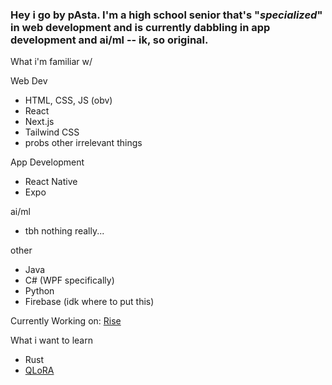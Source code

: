 ### Hey i go by pAsta. I'm a high school senior that's "*specialized*" in web development and is currently dabbling in app development and ai/ml -- ik, so original. 

What i'm familiar w/

  Web Dev
  - HTML, CSS, JS (obv)
  - React
  - Next.js
  - Tailwind CSS
  - probs other irrelevant things

  App Development
  - React Native
  - Expo
 
  ai/ml
  - tbh nothing really...
 
  other
  - Java
  - C# (WPF specifically)
  - Python
  - Firebase (idk where to put this)

  Currently Working on: [Rise](https://github.com/pAsta-kun/Rise)

  What i want to learn
  - Rust
  - [QLoRA](https://github.com/artidoro/qlora)
<!--
**pAsta-kun/pAsta-kun** is a ✨ _special_ ✨ repository because its `README.md` (this file) appears on your GitHub profile.

Here are some ideas to get you started:

- 🔭 I’m currently working on ...
- 🌱 I’m currently learning ...
- 👯 I’m looking to collaborate on ...
- 🤔 I’m looking for help with ...
- 💬 Ask me about ...
- 📫 How to reach me: ...
- 😄 Pronouns: ...
- ⚡ Fun fact: ...
-->
